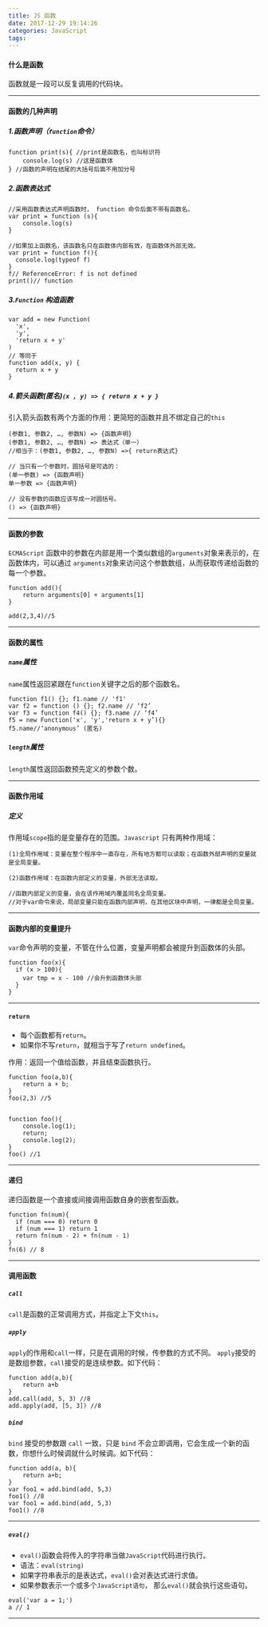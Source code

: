 ```yaml
---
title: JS 函数
date: 2017-12-29 19:14:26
categories: JavaScript
tags:
---
```

#### 什么是函数

函数就是一段可以反复调用的代码块。

-------
#### 函数的几种声明
   
##### 1.函数声明（`function`命令）

	function print(s){ //print是函数名，也叫标识符
		console.log(s) //这是函数体
	} //函数的声明在结尾的大括号后面不用加分号	

	
##### 2.函数表达式
	
	//采用函数表达式声明函数时， function 命令后面不带有函数名。
	var print = function (s){ 
		console.log(s)
	}
	
	//如果加上函数名，该函数名只在函数体内部有效，在函数体外部无效。
	var print = function f(){
	  console.log(typeof f)
	}
	f// ReferenceError: f is not defined
	print()// function	

##### 3.`Function` 构造函数
	var add = new Function(
	  'x',
	  'y',
	  'return x + y'
	)
	// 等同于
	function add(x, y) {
	  return x + y
	} 

	
##### 4.箭头函数(匿名)`(x , y) => { return x + y }`
引入箭头函数有两个方面的作用：更简短的函数并且不绑定自己的`this`

	(参数1, 参数2, …, 参数N) => {函数声明}
	(参数1, 参数2, …, 参数N) => 表达式（单一）
	//相当于：(参数1, 参数2, …, 参数N) =>{ return表达式}
		
	// 当只有一个参数时，圆括号是可选的：
	(单一参数) => {函数声明}
	单一参数 => {函数声明}
		
	// 没有参数的函数应该写成一对圆括号。
	() => {函数声明}

-------

#### 函数的参数
`ECMAScript` 函数中的参数在内部是用一个类似数组的`arguments`对象来表示的，在函数体内，可以通过 `arguments`对象来访问这个参数数组，从而获取传递给函数的每一个参数。

	function add(){
		return arguments[0] + arguments[1]
	}
	
	add(2,3,4)//5

---

#### 函数的属性
##### `name`属性
`name`属性返回紧跟在`function`关键字之后的那个函数名。

	function f1() {}; f1.name // 'f1'
	var f2 = function () {}; f2.name // ‘f2’
	var f3 = function f4() {}; f3.name // ‘f4’
	f5 = new Function('x', 'y','return x + y’){}  
	f5.name//‘anonymous’ (匿名) 

  
##### `length`属性
`length`属性返回函数预先定义的参数个数。

--- 

#### 函数作用域
##### 定义
作用域`scope`指的是变量存在的范围。`Javascript` 只有两种作用域：

	(1)全局作用域：变量在整个程序中一直存在，所有地方都可以读取；在函数外部声明的变量就是全局变量。
	     
	(2)函数作用域：在函数内部定义的变量，外部无法读取。
	
	//函数内部定义的变量，会在该作用域内覆盖同名全局变量。
	//对于var命令来说，局部变量只能在函数内部声明，在其他区块中声明，一律都是全局变量。

       
-------  

#### 函数内部的变量提升
`var`命令声明的变量，不管在什么位置，变量声明都会被提升到函数体的头部。

	function foo(x){
	  if (x > 100){
	    var tmp = x - 100 //会升到函数体头部
	  }
	}

	
-------

#### `return`
* 每个函数都有`return`。
* 如果你不写`return`，就相当于写了`return undefined`。

作用：返回一个值给函数，并且结束函数执行。

	function foo(a,b){      
		return a + b;
	} 
	foo(2,3) //5
	

	function foo(){
		console.log(1);       
		return;
		console.log(2);
	} 
	foo() //1

	
-------

#### 递归
递归函数是一个直接或间接调用函数自身的嵌套型函数。

	function fn(num){
	  if (num === 0) return 0
	  if (num === 1) return 1
	  return fn(num - 2) + fn(num - 1)
	}
	fn(6) // 8


-------

#### 调用函数
##### `call`
`call`是函数的正常调用方式，并指定上下文`this`。

##### `apply`
`apply`的作用和`call`一样，只是在调用的时候，传参数的方式不同。
`apply`接受的是数组参数，`call`接受的是连续参数。如下代码：


	function add(a,b){
	    return a+b
	}
	add.call(add, 5, 3) //8
	add.apply(add, [5, 3]) //8

	
##### `bind`
`bind` 接受的参数跟 `call` 一致，只是 `bind` 不会立即调用，它会生成一个新的函数，你想什么时候调就什么时候调。如下代码：

	function add(a, b){
	    return a+b;
	}
	var foo1 = add.bind(add, 5,3)
	foo1() //8
	var foo1 = add.bind(add, 5,3) 
	foo1() //8
 
   
-------

##### `eval()`
 * `eval()`函数会将传入的字符串当做`JavaScript`代码进行执行。
 * 语法：`eval(string)`
 * 如果字符串表示的是表达式，`eval()`会对表达式进行求值。
 * 如果参数表示一个或多个`JavaScript语句`， 那么`eval()`就会执行这些语句。
 
```
eval('var a = 1;')
a // 1
```

---
